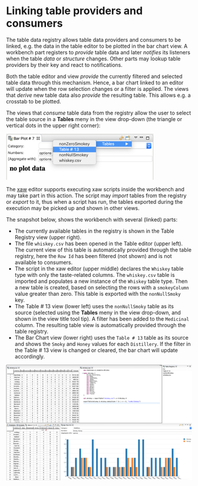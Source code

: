 # Linking table providers and consumers

The table data registry allows table data providers and consumers to be linked, e.g. the data in the table editor to be plotted in the bar chart view. A workbench part registers to *provide* table data and later *notifies* its listeners when the table *data* or *structure* changes. Other parts may lookup table providers by their key and react to notifications.

Both the table editor and view *provide* the currently filtered and selected table data through this mechanism. Hence, a bar chart linked to an editor will update when the row selection changes or a filter is applied. The views that *derive* new table data also *provide* the resulting table. This allows e.g. a crosstab to be plotted.

The views that *consume* table data from the registry allow the user to select the table source in a **Tables** meny in the view drop-down (the triangle or vertical dots in the upper right corner):

<img src="table-source-selector.png" title="Table source selector" width=400/>

The [xaw](xaw.md) editor supports executing xaw scripts inside the workbench and may take part in this action. The script may *import* tables from the registry or *export* to it, thus when a script has run, the tables exported during the execution may be picked up and shown in other views.

The snapshot below, shows the workbench with several (linked) parts:

- The currently available tables in the registry is shown in the Table Registry view (upper right).
- The file `whiskey.csv` has been opened in the Table editor (upper left). The current view of this table is automatically provided through the table registry, here the `Row Id` has been filtered (not shown) and is not available to consumers.
- The script in the xaw editor (upper middle) declares the `Whiskey` table type with only the taste-related columns. The `whiskey.csv` table is imported and populates a new instance of the `Whiskey` table type. Then a new table is created, based on selecting the rows with a `smokeyColumn` value greater than zero. This table is exported with the `nonNullSmoky` key.
- The Table # 13 view (lower left) uses the `nonNullSmoky` table as its source (selected using the **Tables** meny in the view drop-down, and shown in the view title tool tip). A filter has been added to the `Medicinal` column. The resulting table view is automatically provided through the table registry.
- The Bar Chart view  (lower right) uses the `Table # 13` table as its source and shows the `Smoky` and `Honey` values for each `Distillery`. If the filter in the Table # 13 view is changed or cleared, the bar chart will update accordingly.  

<img src="whiskey-workbench.png" title="Whiskey Workbench" width=1000/>
